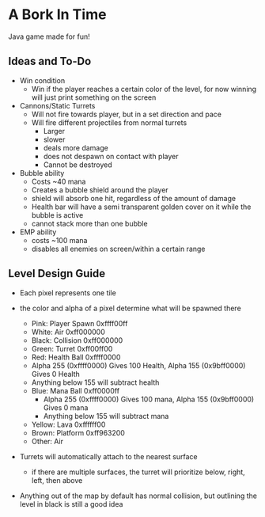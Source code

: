 # A Bork In Time

Java game made for fun!

## Ideas and To-Do

* Win condition
	* Win if the player reaches a certain color of the level, for now winning will just print something on the screen
* Cannons/Static Turrets
	* Will not fire towards player, but in a set direction and pace
	* Will fire different projectiles from normal turrets
		* Larger
		* slower
		* deals more damage
		* does not despawn on contact with player
	    * Cannot be destroyed
* Bubble ability
	* Costs ~40 mana
	* Creates a bubble shield around the player
	* shield will absorb one hit, regardless of the amount of damage
	* Health bar will have a semi transparent golden cover on it while the bubble is active
	* cannot stack more than one bubble
* EMP ability
	 * costs ~100 mana
	* disables all enemies on screen/within a certain range
  
## Level Design Guide

* Each pixel represents one tile
* the color and alpha of a pixel determine what will be spawned there
	* Pink: Player Spawn 0xffff00ff
	* White: Air 0xff000000
	* Black: Collision 0xff000000
	* Green: Turret 0xff00ff00
	* Red: Health Ball 0xffff0000
	* Alpha 255 (0xffff0000) Gives 100 Health, Alpha 155 (0x9bff0000) Gives 0 Health
	 * Anything below 155 will subtract health
	* Blue: Mana Ball 0xff0000ff
		* Alpha 255 (0xffff0000) Gives 100 mana, Alpha 155 (0x9bff0000) Gives 0 mana
		* Anything below 155 will subtract mana
	* Yellow: Lava 0xffffff00
	* Brown: Platform 0xff963200
	* Other: Air 
		
* Turrets will automatically attach to the nearest surface
	* if there are multiple surfaces, the turret will prioritize below, right, left, then above
* Anything out of the map by default has normal collision, but outlining the level in black is still a good idea
